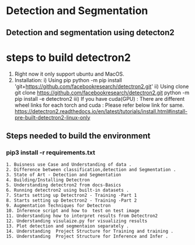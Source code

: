 # Detection and Segmentation
 ## Detection and segmentation using detecton2

 # steps to build detectron2
1) Right now it only support ubuntu and MacOS.
2) Installation:
  i) Using pip 
    python -m pip install 'git+https://github.com/facebookresearch/detectron2.git'
  ii) Using clone
    git clone https://github.com/facebookresearch/detectron2.git
    python -m pip install -e detectron2
  iii) If you have cuda(GPU) :
    There are different wheel links for each torch and cuda :
    Please refer below link for same.
    https://detectron2.readthedocs.io/en/latest/tutorials/install.html#install-pre-built-detectron2-linux-only



## Steps needed to build the environment
  ### pip3 install -r requirements.txt


    1. Buisness use Case and Understanding of data . 
    2. Difference between classification,detection and Segmentation .
    3. State of Art - Detection and Segmentation
    4. Building/Installing Detectron 
    5. Understanding detectron2 from docs-Basics
    6. Running detectron2 using built-in datasets .
    7. Starts setting up Detectron2 - Training -Part 1
    8. Starts setting up Detectron2 - Training -Part 2
    9. Augmentation Techniques for Detectron
    10. Inference script and how to  test on test image
    11. Understanding how to interpret results from Detectron2
    12. Understanding visulaize.py for visualizing results
    13. Plot detection and segmentaion separately .
    14. Understanding  Project Structure for Training and training .
    15. Understanding  Project Structure for Inference and Infer .
